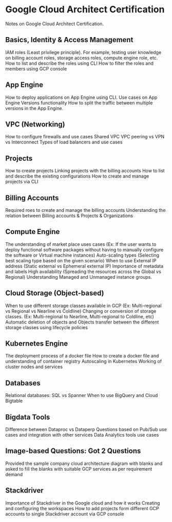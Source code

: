 # Google Cloud Architect Certification

Notes on Google Cloud Architect Certification.

## Basics, Identity & Access Management
IAM roles (Least privilege principle). For example, testing user knowledge on billing account roles, storage access roles, compute engine role, etc. 
How to list and describe the roles using CLI
How to filter the roles and members using GCP console

## App Engine
How to deploy applications on App Engine using CLI.
Use cases on App Engine Versions functionality
How to split the traffic between multiple versions in the App Engine.

## VPC (Networking)
How to configure firewalls and use cases
Shared VPC
VPC peering vs VPN vs Interconnect 
Types of load balancers and use cases

## Projects
How to create projects
Linking projects with the billing accounts
How to list and describe the existing configurations
How to create and manage projects via CLI

## Billing Accounts
Required roes to create and manage the billing accounts 
Understanding the relation between Billing accounts & Projects & Organizations

## Compute Engine
The understanding of market place uses cases (Ex: If the user wants to deploy functional software packages without having to manually configure the software or Virtual machine instances)
Auto-scaling types (Selecting best scaling type based on the given scenario)
When to use External IP address (Static external vs Ephemeral external IP)
Importance of metadata and labels
High availability (Spreading the resources across the Global vs Regional)
Understanding Managed and Unmanaged instance groups.

## Cloud Storage (Object-based)
When to use different storage classes available in GCP (Ex: Multi-regional vs Regional vs Nearline vs Coldline)
Changing or conversion of storage classes. (Ex: Multi-regional to Nearline, Multi-regional to Coldline, etc)
Automatic deletion of objects and Objects transfer between the different storage classes using lifecycle policies

## Kubernetes Engine
The deployment process of a docker file
How to create a docker file and understanding of container registry
Autoscaling in Kubernetes
Working of cluster nodes and services

## Databases
Relational databases: SQL vs Spanner
When to use BigQuery and Cloud Bigtable

## Bigdata Tools
Difference between Dataproc vs Dataperp
Questions based on Pub/Sub use cases and integration with other services
Data Analytics tools use cases

## Image-based Questions: Got 2 Questions
Provided the sample company cloud architecture diagram with blanks and asked to fill the blanks with suitable GCP services as per requirement demand

## Stackdriver
Importance of Stackdriver in the Google cloud and how it works
Creating and configuring the workspaces
How to add projects form different GCP accounts to single Stackdriver account via GCP console